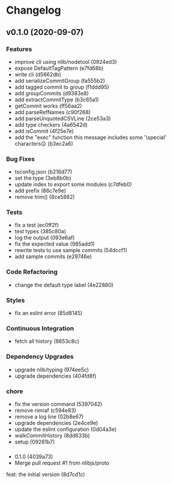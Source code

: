 # Changelog


## v0.1.0 (2020-09-07)

### Features

- improve cli using nlib/nodetool (0924ed3)
- expose DefaultTagPattern (e7fd68b)
- write cli (d5662db)
- add serializeCommitGroup (fa555b2)
- add tagged commit to group (f1ddd95)
- add groupCommits (d9383e8)
- add extractCommitType (b3c65a1)
- getCommit works (ff56aa2)
- add parseRefNames (c90f268)
- add parseUnquotedCSVLine (2ce53a3)
- add type checkers (4a6542d)
- add isCommit (4f25e7e)
- add the "exec" function
this message includes some '\special' characters😉 (b3ec2a6)

### Bug Fixes

- tsconfig.json (b216d77)
- set the type (3eb8b0b)
- update index to export some modules (c7dfeb0)
- add prefix (86c7e9e)
- remove trim() (8ce5882)

### Tests

- fix a test (ec0ff2f)
- test types (385c80a)
- log the output (093e6af)
- fix the expected value (985add1)
- rewrite tests to use sample commits (54dccf1)
- add sample commits (e29746e)

### Code Refactoring

- change the default type label (4e22880)

### Styles

- fix an eslint error (85d8145)

### Continuous Integration

- fetch all history (8653c8c)

### Dependency Upgrades

- upgrade nlib/typing (974ee5c)
- upgrade dependencies (404fd8f)

### chore

- fix the version command (5397042)
- remove rimraf (c594e83)
- remove a log line (02b8e67)
- upgrade dependencies (2e4ce9e)
- update the eslint configuration (0d04a3e)
- walkCommitHistory (8dd633b)
- setup (09261b7)

### 

- 0.1.0 (4039a73)
- Merge pull request #1 from nlibjs/proto

feat: the initial version (8d7cd1c)


